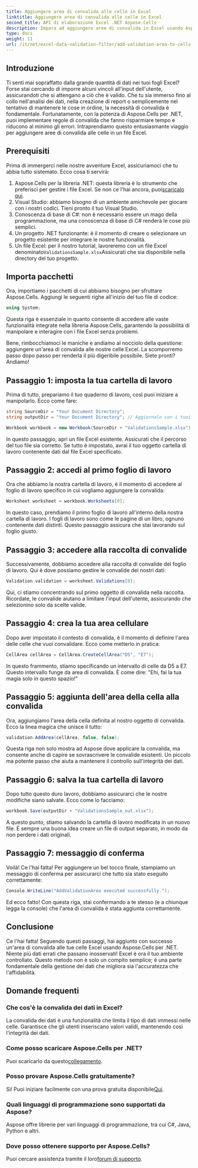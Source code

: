 ```yaml
---
title: Aggiungere area di convalida alle celle in Excel
linktitle: Aggiungere area di convalida alle celle in Excel
second_title: API di elaborazione Excel .NET Aspose.Cells
description: Impara ad aggiungere aree di convalida in Excel usando Aspose.Cells per .NET con la nostra guida passo-passo. Migliora l'integrità dei tuoi dati.
type: docs
weight: 11
url: /it/net/excel-data-validation-filter/add-validation-area-to-cells-in-excel/
---
```

## Introduzione

Ti senti mai sopraffatto dalla grande quantità di dati nei tuoi fogli Excel? Forse stai cercando di imporre alcuni vincoli all'input dell'utente, assicurandoti che si attengano a ciò che è valido. Che tu sia immerso fino al collo nell'analisi dei dati, nella creazione di report o semplicemente nel tentativo di mantenere le cose in ordine, la necessità di convalida è fondamentale. Fortunatamente, con la potenza di Aspose.Cells per .NET, puoi implementare regole di convalida che fanno risparmiare tempo e riducono al minimo gli errori. Intraprendiamo questo entusiasmante viaggio per aggiungere aree di convalida alle celle in un file Excel.

## Prerequisiti

Prima di immergerci nelle nostre avventure Excel, assicuriamoci che tu abbia tutto sistemato. Ecco cosa ti servirà:

1.  Aspose.Cells per la libreria .NET: questa libreria è lo strumento che preferisci per gestire i file Excel. Se non ce l'hai ancora, puoi[scaricalo qui](https://releases.aspose.com/cells/net/).
2. Visual Studio: abbiamo bisogno di un ambiente amichevole per giocare con i nostri codici. Tieni pronto il tuo Visual Studio.
3. Conoscenza di base di C#: non è necessario essere un mago della programmazione, ma una conoscenza di base di C# renderà le cose più semplici.
4. Un progetto .NET funzionante: è il momento di creare o selezionare un progetto esistente per integrare le nostre funzionalità.
5.  Un file Excel: per il nostro tutorial, lavoreremo con un file Excel denominato`ValidationsSample.xlsx`Assicurati che sia disponibile nella directory del tuo progetto.

## Importa pacchetti

Ora, importiamo i pacchetti di cui abbiamo bisogno per sfruttare Aspose.Cells. Aggiungi le seguenti righe all'inizio del tuo file di codice:

```csharp
using System;
```

Questa riga è essenziale in quanto consente di accedere alle vaste funzionalità integrate nella libreria Aspose.Cells, garantendo la possibilità di manipolare e interagire con i file Excel senza problemi.

Bene, rimbocchiamoci le maniche e andiamo al nocciolo della questione: aggiungere un'area di convalida alle nostre celle Excel. La scomporremo passo dopo passo per renderla il più digeribile possibile. Siete pronti? Andiamo!

## Passaggio 1: imposta la tua cartella di lavoro

Prima di tutto, prepariamo il tuo quaderno di lavoro, così puoi iniziare a manipolarlo. Ecco come fare:

```csharp
string SourceDir = "Your Document Directory";
string outputDir = "Your Document Directory"; // Aggiornalo con i tuoi percorsi effettivi.

Workbook workbook = new Workbook(SourceDir + "ValidationsSample.xlsx");
```

In questo passaggio, apri un file Excel esistente. Assicurati che il percorso del tuo file sia corretto. Se tutto è impostato, avrai il tuo oggetto cartella di lavoro contenente dati dal file Excel specificato.

## Passaggio 2: accedi al primo foglio di lavoro

Ora che abbiamo la nostra cartella di lavoro, è il momento di accedere al foglio di lavoro specifico in cui vogliamo aggiungere la convalida:

```csharp
Worksheet worksheet = workbook.Worksheets[0];
```

In questo caso, prendiamo il primo foglio di lavoro all'interno della nostra cartella di lavoro. I fogli di lavoro sono come le pagine di un libro, ognuno contenente dati distinti. Questo passaggio assicura che stai lavorando sul foglio giusto.

## Passaggio 3: accedere alla raccolta di convalide

Successivamente, dobbiamo accedere alla raccolta di convalide del foglio di lavoro. Qui è dove possiamo gestire le convalide dei nostri dati:

```csharp
Validation validation = worksheet.Validations[0];
```

Qui, ci stiamo concentrando sul primo oggetto di convalida nella raccolta. Ricordate, le convalide aiutano a limitare l'input dell'utente, assicurando che selezionino solo da scelte valide.

## Passaggio 4: crea la tua area cellulare

Dopo aver impostato il contesto di convalida, è il momento di definire l'area delle celle che vuoi convalidare. Ecco come metterlo in pratica:

```csharp
CellArea cellArea = CellArea.CreateCellArea("D5", "E7");
```

In questo frammento, stiamo specificando un intervallo di celle da D5 a E7. Questo intervallo funge da area di convalida. È come dire: "Ehi, fai la tua magia solo in questo spazio!"

## Passaggio 5: aggiunta dell'area della cella alla convalida

Ora, aggiungiamo l'area della cella definita al nostro oggetto di convalida. Ecco la linea magica che unisce il tutto:

```csharp
validation.AddArea(cellArea, false, false);
```

Questa riga non solo mostra ad Aspose dove applicare la convalida, ma consente anche di capire se sovrascrivere le convalide esistenti. Un piccolo ma potente passo che aiuta a mantenere il controllo sull'integrità dei dati.

## Passaggio 6: salva la tua cartella di lavoro

Dopo tutto questo duro lavoro, dobbiamo assicurarci che le nostre modifiche siano salvate. Ecco come lo facciamo:

```csharp
workbook.Save(outputDir + "ValidationsSample_out.xlsx");
```

A questo punto, stiamo salvando la cartella di lavoro modificata in un nuovo file. È sempre una buona idea creare un file di output separato, in modo da non perdere i dati originali.

## Passaggio 7: messaggio di conferma

Voilà! Ce l'hai fatta! Per aggiungere un bel tocco finale, stampiamo un messaggio di conferma per assicurarci che tutto sia stato eseguito correttamente:

```csharp
Console.WriteLine("AddValidationArea executed successfully.");
```

Ed ecco fatto! Con questa riga, stai confermando a te stesso (e a chiunque legga la console) che l'area di convalida è stata aggiunta correttamente.

## Conclusione

Ce l'hai fatta! Seguendo questi passaggi, hai aggiunto con successo un'area di convalida alle tue celle Excel usando Aspose.Cells per .NET. Niente più dati errati che passano inosservati! Excel è ora il tuo ambiente controllato. Questo metodo non è solo un compito semplice; è una parte fondamentale della gestione dei dati che migliora sia l'accuratezza che l'affidabilità.

## Domande frequenti

### Che cos'è la convalida dei dati in Excel?
La convalida dei dati è una funzionalità che limita il tipo di dati immessi nelle celle. Garantisce che gli utenti inseriscano valori validi, mantenendo così l'integrità dei dati.

### Come posso scaricare Aspose.Cells per .NET?
 Puoi scaricarlo da questo[collegamento](https://releases.aspose.com/cells/net/).

### Posso provare Aspose.Cells gratuitamente?
 Sì! Puoi iniziare facilmente con una prova gratuita disponibile[Qui](https://releases.aspose.com/).

### Quali linguaggi di programmazione sono supportati da Aspose?
Aspose offre librerie per vari linguaggi di programmazione, tra cui C#, Java, Python e altri.

### Dove posso ottenere supporto per Aspose.Cells?
 Puoi cercare assistenza tramite il loro[forum di supporto](https://forum.aspose.com/c/cells/9).